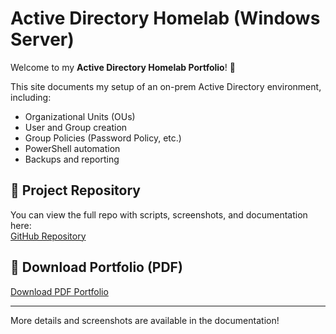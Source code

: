 # Active Directory Homelab (Windows Server)

Welcome to my **Active Directory Homelab Portfolio**! 🚀  

This site documents my setup of an on-prem Active Directory environment, including:

- Organizational Units (OUs)
- User and Group creation
- Group Policies (Password Policy, etc.)
- PowerShell automation
- Backups and reporting

## 📂 Project Repository
You can view the full repo with scripts, screenshots, and documentation here:  
[GitHub Repository](https://github.com/Tygun02/ActiveDirectory-Lab-Homelab)

## 📑 Download Portfolio (PDF)
[Download PDF Portfolio](../ActiveDirectoryHomelab-Portfolio.pdf)

---

More details and screenshots are available in the documentation!
